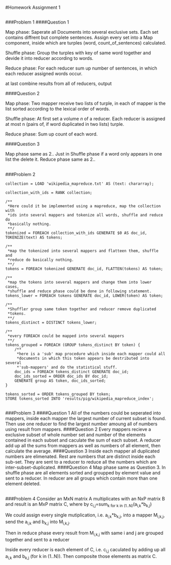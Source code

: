 #Homework Assignment 1
##
###Problem 1
####Question 1

Map phase: Saperate all Documents into several exclusive sets. Each set contains diffrent but complete sentences. Assign every set into a Map component, inside which are turples (word, count\_of\_sentences) calculated.

Shuffle phase: Group the turples with key of same word together and devide it into reducer according to words.

Reduce phase: For each reducer sum up number of sentences, in which each reducer assigned words occur.

at last combine results from all of reducers, output

####Question 2

Map phase: Two mapper receive two lists of turple, in each of mapper is the list sorted according to the lexical order of words.

Shuffle phase: At first set a volume *n* of a reducer. Each reducer is assigned at most n (pairs of, if word duplicated in two lists) turple.

Reduce phase: Sum up count of each word.

####Question 3

Map phase same as 2.. Just in Shuffle phase if a word only appears in one list the delete it. Reduce phase same as 2..
##
###Problem 2
    
	collection = LOAD 'wikipedia_mapreduce.txt' AS (text: chararray);

	collection_with_ids = RANK collection;

	/**
	 *Here could it be implemented using a mapreduce, map the collection with
	 *ids into several mappers and tokenize all words, shuffle and reduce do
	 *basically nothing.
	 **/
	tokenized = FOREACH collection_with_ids GENERATE $0 AS doc_id, TOKENIZE(text) AS tokens;

 	/**
	 *map the tokenized into several mappers and flatteen them, shuffle and
	 *reduce do basically nothing.
	 **/ 
	tokens = FOREACH tokenized GENERATE doc_id, FLATTEN(tokens) AS token;

	/**
	 *map the tokens into several mappers and change them into lower cases,
	 *shuffle and reduce phase could be done in following statement.
	tokens_lower = FOREACH tokens GENERATE doc_id, LOWER(token) AS token;

	/**
	 *Shuffler group same token together and reducer remove duplicated 
	 *tokens.
	 **/ 
	tokens_distinct = DISTINCT tokens_lower;

	/**
	 *every FOREACH could be mapped into several mappers
	 **/
	tokens_grouped = FOREACH (GROUP tokens_distinct BY token) {
		/**
		 *here is a 'sub' map procedure which inside each mapper could all
		 *documents in which this token appears be destributed into several
		 *'sub-mappers' and do the statistical stuff. 
		doc_ids = FOREACH tokens_distinct GENERATE doc_id;
    	doc_ids_sorted = ORDER doc_ids BY doc_id;
    	GENERATE group AS token, doc_ids_sorted;
	}

	tokens_sorted = ORDER tokens_grouped BY token;
	STORE tokens_sorted INTO 'results/pig/wikipedia_mapreduce_index';
##
###Problem 3
####Question 1
All of the numbers could be seperated into mappers, inside each mapper the largest number of current subset is found. Then use one reducer to find the largest number amoung all of numbers using result from mappers.
####Question 2
Every mappers recieve a exclusive subset of whole number set and number of the elements contained in each subset and caculate the sum of each subset. A reducer add up all the sums from mappers as well as numbers of all element, then calculate the average.
####Question 3
Inside each mapper all duplicated numbers are elimenated. Rest are numbers that are distinct inside each sub-set. They are sent to a reducer to reduce all the numbers which are inter-subset-duplicated.
####Question 4
Map phase same as Question 3. In shuffle phase are all elements sorted and groupped by element value and sent to a reducer. In reducer are all groups which contain more than one element deleted.
##
###Problem 4
Consider an MxN matrix A multiplicates with an NxP matrix B and result is an MxP matrix C, where by  c<sub>i,j</sub>=sum<sub>k for k in (1..N)</sub>(a<sub>i,k</sub>*b<sub>k,j</sub>)

We could assign every single mutiplication, i.e. a<sub>i,k</sub>*b<sub>k,j</sub>, into a mapper M<sub>i,k,j</sub>, send the a<sub>i,k</sub> and b<sub>k,j</sub> into M<sub>i,k,j</sub>. 

Then in reduce phase every result from M<sub>i,k,j</sub> with same i and j are grouped together and sent to a reducer

Inside every reducer is each element of C, i.e. c<sub>i,j</sub> caculated by adding up all a<sub>i,k</sub> and b<sub>k,j</sub> (for k in (1..N)). Then composite those elements as matrix C.   